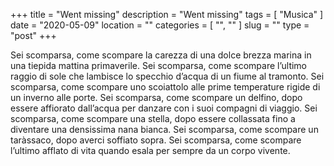 +++
title = "Went missing"
description = "Went missing"
tags = [ "Musica" ]
date = "2020-05-09"
location = ""
categories = [
  "",
  ""
]
slug = ""
type = "post"
+++

Sei scomparsa, come scompare la carezza di una dolce brezza marina in una tiepida mattina primaverile.
Sei scomparsa, come scompare l’ultimo raggio di sole che lambisce lo specchio d’acqua di un fiume al tramonto.
Sei scomparsa, come scompare uno scoiattolo alle prime temperature rigide di un inverno alle porte.
Sei scomparsa, come scompare un delfino, dopo essere affiorato dall’acqua per danzare con i suoi compagni di viaggio.
Sei scomparsa, come scompare una stella, dopo essere collassata fino a diventare una densissima nana bianca.
Sei scomparsa, come scompare un taràssaco, dopo averci soffiato sopra. 
Sei scomparsa, come scompare l’ultimo afflato di vita quando esala per sempre da un corpo vivente.
